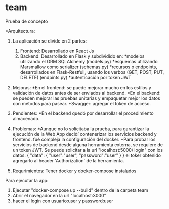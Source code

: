 # team
Prueba de concepto

*Arquitectura:
1. La aplicación se divide en 2 partes:
   1. Frontend: Desarrollado en React Js
   2. Backend: Desarrollado en Flask y subdividido en:
      *modelos utilizando el ORM SQLAlchemy (models.py)
      *esquemas utilizando Marsmallow como serializer (schemas.py)
      *recursos o endpoints, desarrollados en Flask-Restfull, usando los verbos (GET, POST, PUT, DELETE) (endpints.py)
      *autenticación por token JWT

2. Mejoras:
  *En el frontend: se puede mejorar mucho en los estilos y validación de datos antes de ser enviados al backend.
  *En el backend: se pueden mejorar las pruebas unitarias y empaquetar mejor los datos con métodos para pasear.
  *Swagger: agregar el token de acceso.

3. Pendientes:
  *En el backend quedó por desarrollar el procedimiento almacenado.

4. Problemas:
  *Aunque no lo solicitaba la prueba, para garantizar la ejecución de la Web App decidí contenerizar los servicios backend y frontend. fué compleja
   la configuración del docker.
  *Para probar los servicios de backend desde alguna herramienta externa, se requiere de un token JWT. Se puede solicitar a la url "localhost:5000/   login" con los datos: { "data": { "user":"user", "password":"user" } } el toker obtenido agregarlo al header 'Authorization' de la herramienta.
	

5. Requrimientos: Tener docker y docker-compose instalados

Para ejecutar la app:
1. Ejecutar "docker-compose up --build" dentro de la carpeta team
2. Abrir el navegador en la url "localhost:3000"
3. hacer el login con usuario:user y password:user


 


